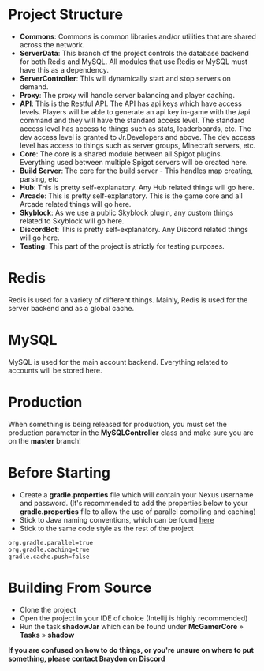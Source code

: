 # Project Structure
- **Commons**: Commons is common libraries and/or utilities that are shared across the network.
- **ServerData**: This branch of the project controls the database backend for both Redis and MySQL. All modules that use Redis or MySQL must have this as a dependency.
- **ServerController**: This will dynamically start and stop servers on demand.
- **Proxy**: The proxy will handle server balancing and player caching.
- **API**: This is the Restful API. The API has api keys which have access levels. Players will be able to generate an api key in-game with the /api command and they will have the standard access level. The standard access level has access to things such as stats, leaderboards, etc. The dev access level is granted to Jr.Developers and above. The dev access level has access to things such as server groups, Minecraft servers, etc.
- **Core**: The core is a shared module between all Spigot plugins. Everything used between multiple Spigot servers will be created here.
- **Build Server**: The core for the build server - This handles map creating, parsing, etc
- **Hub**: This is pretty self-explanatory. Any Hub related things will go here.
- **Arcade**: This is pretty self-explanatory. This is the game core and all Arcade related things will go here.
- **Skyblock**: As we use a public Skyblock plugin, any custom things related to Skyblock will go here.
- **DiscordBot**: This is pretty self-explanatory. Any Discord related things will go here.
- **Testing**: This part of the project is strictly for testing purposes.

# Redis
Redis is used for a variety of different things. Mainly, Redis is used for the server backend and as a global cache.

# MySQL
MySQL is used for the main account backend. Everything related to accounts will be stored here.

# Production
When something is being released for production, you must set the production parameter in the **MySQLController** class and make sure you are on the **master** branch!

# Before Starting
- Create a **gradle.properties** file which will contain your
Nexus username and password. (It's recommended to add the properties below to your **gradle.properties** file to allow the use of parallel compiling and caching)
- Stick to Java naming conventions, which can be found [here](https://www.oracle.com/java/technologies/javase/codeconventions-namingconventions.html)
- Stick to the same code style as the rest of the project
```properties
org.gradle.parallel=true
org.gradle.caching=true
gradle.cache.push=false
```

# Building From Source
- Clone the project
- Open the project in your IDE of choice (Intellij is highly recommended)
- Run the task **shadowJar** which can be found under **McGamerCore** » **Tasks** » **shadow**

**If you are confused on how to do things, or you're unsure on where to put something, please contact Braydon on Discord**